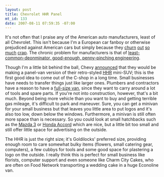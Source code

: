 ```yaml
--- 
layout: post
title: Chevrolet HHR Panel
mt_id: 133
date: 2007-08-11 07:59:35 -07:00
---
```

It's not often that I praise any of the American auto manufacturers, least of all Chevrolet.  This isn't because I'm a European car fanboy or otherwise prejudiced against American cars but simply because they [churn](http://en.wikipedia.org/wiki/Ford_Five_Hundred) [out](http://en.wikipedia.org/wiki/Chevrolet_Impala) [so](http://en.wikipedia.org/wiki/Pontiac_Aztek) [much](http://en.wikipedia.org/wiki/Dodge_Neon) [crap](http://en.wikipedia.org/wiki/Oldsmobile).  The chronic problem for manufacturers is that of  [least-common-deonminator, good-enough, penny-pinching engineering](http://www.codinghorror.com/blog/archives/000321.html).

Though I'm a little bit behind the ball, Chevy [announced](http://www.autoblog.com/2006/10/06/chevy-introduces-hhr-panel/) that they would be making a panel-van version of their retro-styled [HHR](http://en.wikipedia.org/wiki/Chevrolet_HHR) mini-SUV; this is the first good idea to come out of the C-shop in a long time.  Small businesses have needs to transfer things just like larger ones.  Plumbers and contractors have a reason to have a [full-size van](http://en.wikipedia.org/wiki/Ford_Econoline), since they want to carry around a lot of tools and spare parts.  If you're not into construction, however, that's a bit much.  Beyond being more vehicle than you want to buy and getting terrible gas mileage, it's difficult to park and maneuver.  Sure, you can get a minivan for your small business but that leaves you little area to put logos and it's also too low, down below the windows.  Furthermore, a minivan is still often more space than is necessary.  So you could look at small hatchbacks such as the [Mazda 3]() or [Honda Accord](http://en.wikipedia.org/wiki/Honda_Accord) which are nice, but a little bit too small and still offer little space for advertising on the outside.

The HHR is just the right size; it's Goldilocks' preferred size, providing enough room to care somewhat bulky items (flowers, small catering gear, computers), a few cubbys for tools and some good space for plastering a logo on the outside.  I really think this is perfect for small business like florists, computer support and even someone like Charm City Cakes, who are often on Food Network transporting a wedding cake in a huge Econoline van.
